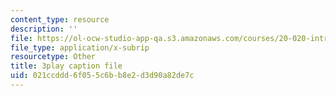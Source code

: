 ```yaml
---
content_type: resource
description: ''
file: https://ol-ocw-studio-app-qa.s3.amazonaws.com/courses/20-020-introduction-to-biological-engineering-design-spring-2009/021ccddd6f055c6bb8e2d3d90a82de7c_MvXC1dUDxkg.vtt
file_type: application/x-subrip
resourcetype: Other
title: 3play caption file
uid: 021ccddd-6f05-5c6b-b8e2-d3d90a82de7c
---
```

